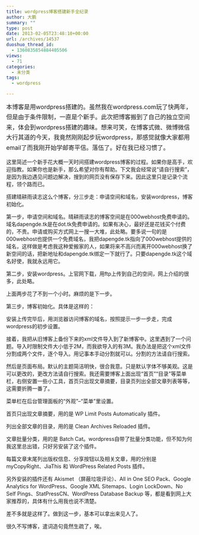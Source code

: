 ```yaml
---
title: wordpress博客搭建新手全纪录
author: 大鹏
summary: ""
type: post
date: 2013-02-05T23:48:10+00:00
url: /archives/14537
duoshuo_thread_id:
  - 1360835854884405506
views:
  - 71
categories:
  - 未分类
tags:
  - wordpress

---
```

<span style="line-height: 1.714285714; font-size: 1rem;">本博客是用wordpress搭建的。虽然我在wordpress.com玩了快两年，但是由于条件限制，一直是个新手。此次把博客搬到了自己的独立空间来，体会到wordpress搭建的趣味。想来可笑，在博客式微、微博微信大行其道的今天，我竟然刚刚起步玩wordpress，那感觉就像大家都用email了而我刚开始学邮寄平信。落伍了。好在我已经习惯了。</span>

这里简述一个新手花大概一天时间搭建wordpress博客的过程。如果你是高手，欢迎指教。如果你也是新手，那么希望对你有帮助。下文我会经常说“请自行搜索”，是因为我边遇见问题边解决，搜到的网页没有保存下来。因此这里只是记录个流程，领个路而已。

搭建晴耕雨读志这么个博客，分三步走：申请空间和域名，安装wordpress，博客初始化。

第一步，申请空间和域名。晴耕雨读志的博客空间是在000webhost免费申请的。域名dapengde.tk是在dot.tk免费申请的。如果有决心，最好还是花钱买个付费的，不贵。申请或购买方式网上一搜一大堆，此处略。要多说一句的是000webhost也提供一个免费域名，我把dapengde.tk指向了000webhost提供的域名，这样做是考虑我这种爱搬家的人，如果将来不高兴而离开000webhost换了新空间的话，把新地址和dapengde.tk绑定一下就行了。只要dapengde.tk这个域名好使，我就永远用它。

第二步，安装wordpress。上官网下载，用ftp上传到自己的空间，网上介绍的很多，此处略。

上面两步花了不到一个小时。麻烦的是下一步。

第三步，博客初始化。具体是这样的：

安装上传完毕后，用浏览器访问博客的域名，按照提示一步一步走，完成wordpress的初步设置。

接着，我把从旧博客上备份下来的xml文件导入到了新博客中。这里遇到了一个问题。导入时限制文件大小低于2M，而我欲导入的有3M。我办法是把这个xml文件分割成两个文件，逐个导入。用记事本手动分割就可以。分割的方法请自行搜索。

然后是页面布局。默认的主题简洁明快，很合我意。只是默认字体不够美观。这是可以更改的，更改方法请自行搜索。我还需要博客上面出现“首页”“目录”等菜单栏，右侧安置一些小工具，首页只出现文章摘要，目录页列出全部文章列表等等，这需要折腾一番了。

菜单栏在后台管理面板的“外观”&#8211;“菜单”里设置。

首页只出现文章摘要，用的是 WP Limit Posts Automatically 插件。

列出全部文章的目录，用的是 Clean Archives Reloaded 插件。

文章批量分类，用的是 Batch Cat。wordpress自带了批量分类功能，但不知为何我这里总出错，只好另安装了这个插件。

每篇文章末尾列出版权信息、分享按钮以及相关文章，用的分别是 myCopyRight、JiaThis 和 WordPress Related Posts 插件。

另外安装的插件还有 Akismet （屏蔽垃圾评论）、All in One SEO Pack、Google Analytics for WordPress、Google XML Sitemaps、Login LockDown、No Self Pings、StatPressCN、WordPress Database Backup 等，都是看到网上大家推荐的，具体有什么用我也说不清楚。

差不多就是这样了。做到这一步，基本可以拿出来见人了。

很久不写博客，遣词造句竟然生疏了，唉。
